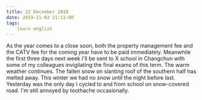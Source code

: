 ```yaml
---
title: 22 December 2018
date: 2019-11-03 21:11:00
tags:
    learn english
---
```


As the year comes to a close soon, both the property management fee and the CATV fee for the coming year have to be paid immediately.
Meanwhile the first three days next week I'll be sent to X school in Changchun with some of my colleagues invigilating the final exams of this term. 
The warm weather continues. The fallen snow on slanting roof of the southern half has melted away. This winter we had no snow until the night before last. Yesterday was the only day I cycled to and from school on snow-covered road. 
I'm still annoyed by toothache occasionally.  